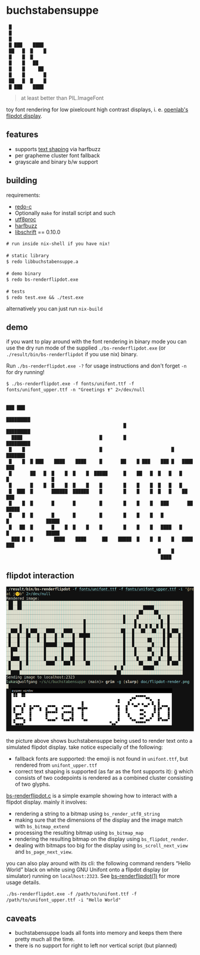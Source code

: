 # buchstabensuppe

```
 █             
 █             
 █             
 █ ███    ████ 
 ██   █  █    █
 █    █  █     
 █    █   ██   
 █    █     ██ 
 █    █       █
 ██   █  █    █
 █ ███    ████ 
```

> at least better than PIL.ImageFont

toy font rendering for low pixelcount high contrast displays,
i. e. [openlab's flipdot display](https://wiki.openlab-augsburg.de/Flipdots).

## features

* supports [text shaping](https://harfbuzz.github.io/what-is-harfbuzz.html#what-is-text-shaping)
  via harfbuzz
* per grapheme cluster font fallback
* grayscale and binary b/w support

## building

requirements:

* [redo-c](https://github.com/leahneukirchen/redo-c)
* Optionally `make` for install script and such
* [utf8proc](https://juliastrings.github.io/utf8proc)
* [harfbuzz](harfbuzz.github.io/)
* [libschrift](https://github.com/tomolt/libschrift) == 0.10.0

```
# run inside nix-shell if you have nix!

# static library
$ redo libbuchstabensuppe.a

# demo binary
$ redo bs-renderflipdot.exe

# tests
$ redo test.exe && ./test.exe
```

alternatively you can just run `nix-build`

## demo

if you want to play around with the font rendering in binary
mode you can use the dry run mode of the supplied `./bs-renderflipdot.exe`
(or `./result/bin/bs-renderflipdot` if you use nix) binary.

Run `./bs-renderflipdot.exe -?` for usage instructions and don't forget `-n`
for dry running!

```
$ ./bs-renderflipdot.exe -f fonts/unifont.ttf -f fonts/unifont_upper.ttf -n "Greetings ❣️" 2>/dev/null
                                                                                            
                                                                                    ███ ███ 
                                                                                   █████████
                                            █                                      █████████
  ████                             █        █                                      █████████
 █    █                            █                          █                     ███████ 
 █    █  █ ███    ████    ████     █       ██    █ ███    ███ █   ████                ███   
 █       ██   █  █    █  █    █  █████      █    ██   █  █   █   █    █                █    
 █       █    █  █    █  █    █    █        █    █    █  █   █   █                          
 █  ███  █       ██████  ██████    █        █    █    █  █   █    ██                  ███   
 █    █  █       █       █         █        █    █    █   ███       ██               █████  
 █    █  █       █       █         █        █    █    █   █           █              █████  
 █   ██  █       █    █  █    █    █        █    █    █   ████   █    █              █████  
  ███ █  █        ████    ████      ██    █████  █    █  █    █   ████                ███   
                                                         █    █                             
                                                          ████                              
```

## flipdot interaction

![An example where buchstabensuppe does an admirable job rendering a string onto a simulated flipdot display](doc/flipdot-render.png)

the picture above shows buchstabensuppe being used to render text
onto a simulated flipdot display. take notice especially of the following:

* fallback fonts are supported: the emoji is not found in `unifont.ttf`,
  but rendered from `unifont_upper.ttf`
* correct text shaping is supported (as far as the font supports it):
  g̈ which consists of two codepoints is rendered as a combined cluster
  consisting of two glyphs.

[bs-renderflipdot.c](./bs-renderflipdot.c) is a simple example showing
how to interact with a flipdot display. mainly it involves:

* rendering a string to a bitmap using `bs_render_utf8_string`
* making sure that the dimensions of the display and the image
  match with `bs_bitmap_extend`
* processing the resulting bitmap using `bs_bitmap_map`
* rendering the resulting bitmap on the display using
  `bs_flipdot_render`.
* dealing with bitmaps too big for the display using
  `bs_scroll_next_view` and `bs_page_next_view`.

you can also play around with its cli: the following command
renders “Hello World” black on white using GNU Unifont onto
a flipdot display (or simulator) running on `localhost:2323`.
See [bs-renderflipdot(1)](https://sternenseemann.github.io/buchstabensuppe/bs-renderflipdot.1.html)
for more usage details.

```
./bs-renderflipdot.exe -f /path/to/unifont.ttf -f /path/to/unifont_upper.ttf -i "Hello World"
```

## caveats

* buchstabensuppe loads all fonts into memory and keeps them there pretty much
  all the time.
* there is no support for right to left nor vertical script (but planned)
